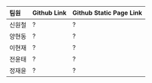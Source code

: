| 팀원     | Github Link                           | Github Static Page Link            |
| :------- | :------------------------------------ | :--------------------------------- |
| 신원철   | ?                                     | ?                                  |
| 양현동   | ?                                     | ?                                  |
| 이현재   | ?                                     | ?                                  |
| 전윤태   | ?                                     | ?                                  |
| 정재윤   | ?                                     | ?                                  |
